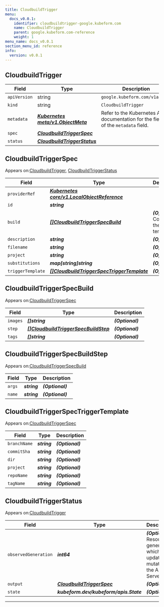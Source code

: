 ```yaml
---
title: CloudbuildTrigger
menu:
  docs_v0.0.1:
    identifier: cloudbuildtrigger-google.kubeform.com
    name: CloudbuildTrigger
    parent: google.kubeform.com-reference
    weight: 1
menu_name: docs_v0.0.1
section_menu_id: reference
info:
  version: v0.0.1
---
```


## CloudbuildTrigger
| Field | Type | Description |
| ------ | ----- | ----------- |
| `apiVersion` | string | `google.kubeform.com/v1alpha1` |
|    `kind` | string | `CloudbuildTrigger` |
| `metadata` | ***[Kubernetes meta/v1.ObjectMeta](https://kubernetes.io/docs/reference/generated/kubernetes-api/v1.13/#objectmeta-v1-meta)***|Refer to the Kubernetes API documentation for the fields of the `metadata` field.|
| `spec` | ***[CloudbuildTriggerSpec](#cloudbuildtriggerspec)***||
| `status` | ***[CloudbuildTriggerStatus](#cloudbuildtriggerstatus)***||
## CloudbuildTriggerSpec

Appears on:[CloudbuildTrigger](#cloudbuildtrigger), [CloudbuildTriggerStatus](#cloudbuildtriggerstatus)

| Field | Type | Description |
| ------ | ----- | ----------- |
| `providerRef` | ***[Kubernetes core/v1.LocalObjectReference](https://kubernetes.io/docs/reference/generated/kubernetes-api/v1.13/#localobjectreference-v1-core)***||
| `id` | ***string***||
| `build` | ***[[]CloudbuildTriggerSpecBuild](#cloudbuildtriggerspecbuild)***| ***(Optional)*** Contents of the build template.|
| `description` | ***string***| ***(Optional)*** |
| `filename` | ***string***| ***(Optional)*** |
| `project` | ***string***| ***(Optional)*** |
| `substitutions` | ***map[string]string***| ***(Optional)*** |
| `triggerTemplate` | ***[[]CloudbuildTriggerSpecTriggerTemplate](#cloudbuildtriggerspectriggertemplate)***| ***(Optional)*** |
## CloudbuildTriggerSpecBuild

Appears on:[CloudbuildTriggerSpec](#cloudbuildtriggerspec)

| Field | Type | Description |
| ------ | ----- | ----------- |
| `images` | ***[]string***| ***(Optional)*** |
| `step` | ***[[]CloudbuildTriggerSpecBuildStep](#cloudbuildtriggerspecbuildstep)***| ***(Optional)*** |
| `tags` | ***[]string***| ***(Optional)*** |
## CloudbuildTriggerSpecBuildStep

Appears on:[CloudbuildTriggerSpecBuild](#cloudbuildtriggerspecbuild)

| Field | Type | Description |
| ------ | ----- | ----------- |
| `args` | ***string***| ***(Optional)*** |
| `name` | ***string***| ***(Optional)*** |
## CloudbuildTriggerSpecTriggerTemplate

Appears on:[CloudbuildTriggerSpec](#cloudbuildtriggerspec)

| Field | Type | Description |
| ------ | ----- | ----------- |
| `branchName` | ***string***| ***(Optional)*** |
| `commitSha` | ***string***| ***(Optional)*** |
| `dir` | ***string***| ***(Optional)*** |
| `project` | ***string***| ***(Optional)*** |
| `repoName` | ***string***| ***(Optional)*** |
| `tagName` | ***string***| ***(Optional)*** |
## CloudbuildTriggerStatus

Appears on:[CloudbuildTrigger](#cloudbuildtrigger)

| Field | Type | Description |
| ------ | ----- | ----------- |
| `observedGeneration` | ***int64***| ***(Optional)*** Resource generation, which is updated on mutation by the API Server.|
| `output` | ***[CloudbuildTriggerSpec](#cloudbuildtriggerspec)***| ***(Optional)*** |
| `state` | ***kubeform.dev/kubeform/apis.State***| ***(Optional)*** |
---
